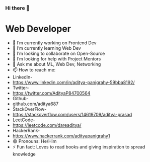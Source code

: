 ### Hi there 👋
# Web Developer

- 🔭 I’m currently working on Frontend Dev
- 🌱 I’m currently learning Web Dev
- 👯 I’m looking to collaborate on Open-Source
- 🤔 I’m looking for help with Project Mentors
- 💬 Ask me about ML, Web Dev, Networking
- 📫 How to reach me: 
- LinkedIn-
-  https://www.linkedin.com/in/aditya-panigrahy-59bba8192/ 
- Twitter- 
- https://twitter.com/AdityaP84700564 
- Github- 
- github.com/aditya687 
- StackOverFlow- 
- https://stackoverflow.com/users/14619709/aditya-prasad 
- LeetCode- 
- https://leetcode.com/dareaditya/ 
- HackerRank- 
- https://www.hackerrank.com/adityapanigrahy1 
- 😄 Pronouns: He/Him
- ⚡ Fun fact: Loves to read books and giving inspiration to spread knowledge

<!--
**aditya687/aditya687** is a ✨ _special_ ✨ repository because its `README.md` (this file) appears on your GitHub profile.

Here are some ideas to get you started:

- 🔭 I’m currently working on ...
- 🌱 I’m currently learning ...
- 👯 I’m looking to collaborate ...
- 🤔 I’m looking for help with ...
- 💬 Ask me about ...
- 📫 How to reach me: ...
- 😄 Pronouns: ...
- ⚡ Fun fact: ...
-->
